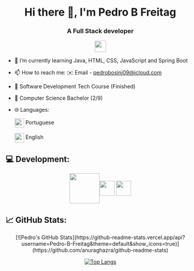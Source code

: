 <h1 align = "center"> Hi there 👋, I'm Pedro B Freitag </h1>
<h3 align = "center"> A Full Stack developer </h3>

<div align = "center" margin-top="30"><a href="https://www.linkedin.com/in/pedro-bosini-14a235177/"> <img align="center" src="https://github.com/user-attachments/assets/ab89eaf8-9e77-470d-b2bf-55b46855a3f9" height = '30'> </a></div>



- 🌱 I’m currently learning Java, HTML, CSS, JavaScript and Spring Boot
-  📫 How to reach me: ✉️ Email - pedrobosini09@icloud.com

  
-  📖 Software Development Tech Course (Finished)
-  📖 Computer Science Bachelor (2/9)
-  🌐 Languages:
   
     <img align="center" src= "https://github.com/Pedro-B-Freitag/Pedro-B-Freitag/assets/127051349/142066c5-93da-4047-b4aa-8f3cc0c7dc0a" height='25' > Portuguese
     
      <img align="center" src= "https://github.com/Pedro-B-Freitag/Pedro-B-Freitag/assets/127051349/7df1a438-567b-4149-9833-00c88e0a0cb8" height='25' > English




## 💻 Development:
<div align = "center">
  <img align="center" src= "https://github.com/Pedro-B-Freitag/Pedro-B-Freitag/assets/127051349/1556e9f0-5699-4e5b-9da8-57eb9ccf306c" height='80' ><img align="center" src= "https://github.com/Pedro-B-Freitag/Pedro-B-Freitag/assets/127051349/38575df0-ea3e-40d2-be53-4999d6a7afd4" height='40' > <img align="center" src= "https://github.com/Pedro-B-Freitag/Pedro-B-Freitag/assets/127051349/4f1cb6e1-440a-4807-94b0-47ffe73c81dd" height='40' >
</div>

## 📈 GitHub Stats:
<div align = "center">
[![Pedro's GitHub Stats](https://github-readme-stats.vercel.app/api?username=Pedro-B-Freitag&theme=default&show_icons=true)](https://github.com/anuraghazra/github-readme-stats)

[![Top Langs](https://github-readme-stats.vercel.app/api/top-langs/?username=Pedro-B-Freitag&layout=compact)](https://github.com/Pedro-B-Freitag)
  

</div>

